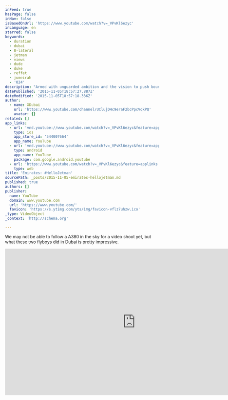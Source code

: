 ```yaml
---
inFeed: true
hasPage: false
inNav: false
isBasedOnUrl: 'https://www.youtube.com/watch?v=_VPvKl6ezyc'
inLanguage: en
starred: false
keywords:
  - duration
  - dubai
  - 8-lateral
  - jetman
  - views
  - dude
  - duke
  - reffet
  - jumeirah
  - '024'
description: "Armed with unguarded ambition and the vision to push boundaries beyond the unthinkable, Jetman Dubai and Emirates A380 take to the skies of Dubai for an exceptional formation flight. A carefully choreographed aerial showcase, conducted over the Palm Jumeirah and Dubai skyline, involving the world's largest passenger aircraft and the experienced Jetman Dubai pilots Yves Rossy and Vince Reffet."
datePublished: '2015-11-05T18:57:27.887Z'
dateModified: '2015-11-05T18:57:18.336Z'
author:
  - name: XDubai
    url: 'https://www.youtube.com/channel/UClujD4c9eraF2bcPpcVqkPQ'
    avatar: {}
related: []
app_links:
  - url: 'vnd.youtube://www.youtube.com/watch?v=_VPvKl6ezyc&feature=applinks'
    type: ios
    app_store_id: '544007664'
    app_name: YouTube
  - url: 'vnd.youtube://www.youtube.com/watch?v=_VPvKl6ezyc&feature=applinks'
    type: android
    app_name: YouTube
    package: com.google.android.youtube
  - url: 'https://www.youtube.com/watch?v=_VPvKl6ezyc&feature=applinks'
    type: web
title: 'Emirates: #HelloJetman'
sourcePath: _posts/2015-11-05-emirates-hellojetman.md
published: true
authors: []
publisher:
  name: YouTube
  domain: www.youtube.com
  url: 'https://www.youtube.com/'
  favicon: 'https://s.ytimg.com/yts/img/favicon-vflz7uhzw.ico'
_type: VideoObject
_context: 'http://schema.org'

---
```

We may not be able to follow a A380 in the sky for a video shoot yet, but what these two flyboys did in Dubai is pretty impressive. 

<iframe src="https://cdn.embedly.com/widgets/media.html?src=https%3A%2F%2Fwww.youtube.com%2Fembed%2F_VPvKl6ezyc%3Ffeature%3Doembed&amp;url=https%3A%2F%2Fwww.youtube.com%2Fwatch%3Fv%3D_VPvKl6ezyc&amp;image=https%3A%2F%2Fi.ytimg.com%2Fvi%2F_VPvKl6ezyc%2Fhqdefault.jpg&amp;key=b7d04c9b404c499eba89ee7072e1c4f7&amp;type=text%2Fhtml&amp;schema=youtube" width="854" height="480" scrolling="no" frameborder="0" allowfullscreen="allowfullscreen" style=""></iframe>